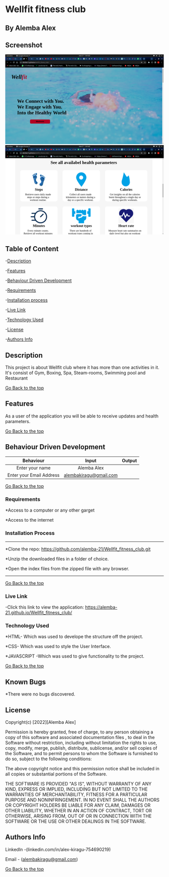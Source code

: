 # Wellfit fitness club

## By Alemba Alex

## Screenshot
 
![image](./assets/Images/Screenshot%20from%202022-06-27%2001-04-24.png)
![image](./assets/Images/Screenshot%20from%202022-06-27%2001-04-33.png)

## Table of Content

-[Description](#description)

-[Features](#features)

-[Behaviour Driven Development](#Behaviour-Driven-Development)

-[Requirements](#requirements)

-[Installation process](#installation-process)

-[Live Link](#Live-Link)

-[Technology Used](#technology-Used)

-[License](#license)

-[Authors Info](#Authors-info)

## Description

<p>This project is about Wellfit club where it has more than one activities in it. It's consist of Gym, Boxing, Spa, Steam-rooms, Swimming pool and Restaurant</p>

[Go Back to the top](#Wellfit-fitness-club)

## Features

As a user of the application you will be able to receive updates and health parameters.

[Go Back to the top](#Wellfit-fitness-club)

## Behaviour Driven Development

|Behaviour |Input   |Output
|:---------:|:-------:|:-------:|
|Enter your name | Alemba Alex |    |
|Enter your Email Address |alembakiragu@gmail.com |    |

[Go Back to the top](#Wellfit-fitness-club)

### Requirements

*Access to a computer or any other garget

*Access to the internet

### Installation Process

****

*Clone the repo: https://github.com/alemba-21/Wellfit_fitness_club.git

*Unzip the downloaded files in a folder of choice.

*Open the index files from the zipped file with any browser.
****

[Go Back to the top](#Wellfit-fitness-club)

### Live Link

-Click this link to view the application: https://alemba-21.github.io/Wellfit_fitness_club/

### Technology Used

*HTML- Which was used to develope the structure off the project.

*CSS- Which was used to style the User Interface.

*JAVASCRIPT -Which was used to give functionality to the project.

[Go Back to the top](#Wellfit-fitness-club)

## Known Bugs

*There were no bugs discovered.

## License

Copyright(c) [2022][Alemba Alex]

Permission is hereby granted, free of charge, to any person obtaining a copy of this software and associated documentation files , to deal in the Software without restriction, including without limitation the rights to use, copy, modify, merge, publish, distribute, sublicense, and/or sell copies of the Software, and to permit persons to whom the Software is furnished to do so, subject to the following conditions:

The above copyright notice and this permission notice shall be included in all copies or substantial portions of the Software.

THE SOFTWARE IS PROVIDED "AS IS", WITHOUT WARRANTY OF ANY KIND, EXPRESS OR IMPLIED, INCLUDING BUT NOT LIMITED TO THE WARRANTIES OF MERCHANTABILITY, FITNESS FOR A PARTICULAR PURPOSE AND NONINFRINGEMENT. IN NO EVENT SHALL THE AUTHORS OR COPYRIGHT HOLDERS BE LIABLE FOR ANY CLAIM, DAMAGES OR OTHER LIABILITY, WHETHER IN AN ACTION OF CONTRACT, TORT OR OTHERWISE, ARISING FROM, OUT OF OR IN CONNECTION WITH THE SOFTWARE OR THE USE OR OTHER DEALINGS IN THE SOFTWARE.

## Authors Info

LinkedIn -(linkedin.com/in/alex-kiragu-754690219)

Email - (alembakiragu@gmail.com)

[Go Back to the top](#Wellfit-fitness-club)
